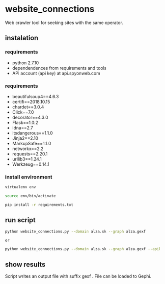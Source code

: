 # website_connections
Web crawler tool for seeking sites with the same operator.


## instalation

### requirements

- python 2.7.10
- dependendences from requirements and tools
- API account (api key) at api.spyonweb.com 

### requirements
- beautifulsoup4==4.6.3
- certifi==2018.10.15
- chardet==3.0.4
- Click==7.0
- decorator==4.3.0
- Flask==1.0.2
- idna==2.7
- itsdangerous==1.1.0
- Jinja2==2.10
- MarkupSafe==1.1.0
- networkx==2.2
- requests==2.20.1
- urllib3==1.24.1
- Werkzeug==0.14.1

### install environment

```bash
virtualenv env

source env/bin/activate

pip install -r requirements.txt
```

## run script

```bash
python website_connections.py --domain alza.sk --graph alza.gexf 

or

python website_connections.py --domain alza.sk --graph alza.gexf --apikey API_KEY --wayback 2
```


## show results

Script writes an output file with suffix gexf . File can be loaded to Gephi.
